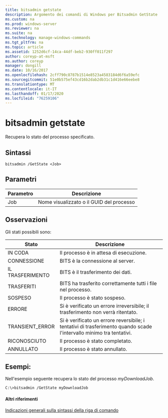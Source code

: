 ```yaml
---
title: bitsadmin getstate
description: Argomento dei comandi di Windows per Bitsadmin GetState
ms.custom: na
ms.prod: windows-server
ms.reviewer: na
ms.suite: na
ms.technology: manage-windows-commands
ms.tgt_pltfrm: na
ms.topic: article
ms.assetid: 1252d6cf-14ca-44df-beb2-930ff011f297
author: coreyp-at-msft
ms.author: coreyp
manager: dongill
ms.date: 10/16/2017
ms.openlocfilehash: 2cff790c8787b1514e8523a4583184d6f6a59efc
ms.sourcegitcommit: 51e0b575ef43cd16b2dab2db31c1d416e66eebe8
ms.translationtype: MT
ms.contentlocale: it-IT
ms.lasthandoff: 01/17/2020
ms.locfileid: "76259106"
---
```

# <a name="bitsadmin-getstate"></a>bitsadmin getstate


Recupera lo stato del processo specificato.

## <a name="syntax"></a>Sintassi

```
bitsadmin /GetState <Job>
```

## <a name="parameters"></a>Parametri

| Parametro | Descrizione |
| --------- | ----------- |
|    Job    | Nome visualizzato o il GUID del processo |

## <a name="remarks"></a>Osservazioni

Gli stati possibili sono:

|      Stato      | Descrizione |
| --------------- | ----------- |
| IN CODA          | Il processo è in attesa di esecuzione. |
| CONNESSIONE      | BITS è la connessione al server. |
| IL TRASFERIMENTO    | BITS è il trasferimento dei dati. |
| TRASFERITI     | BITS ha trasferito correttamente tutti i file nel processo. |
| SOSPESO       | Il processo è stato sospeso. |
| ERRORE           | Si è verificato un errore irreversibile; il trasferimento non verrà ritentato. |
| TRANSIENT_ERROR | Si è verificato un errore reversibile; i tentativi di trasferimento quando scade l'intervallo minimo tra tentativi. |
| RICONOSCIUTO    | Il processo è stato completato. |
| ANNULLATO        | Il processo è stato annullato. |

## <a name="BKMK_examples"></a>Esempi:

Nell'esempio seguente recupera lo stato del processo *myDownloadJob*.

```
C:\>bitsadmin /GetState myDownloadJob
```

#### <a name="additional-references"></a>Altri riferimenti

[Indicazioni generali sulla sintassi della riga di comando](command-line-syntax-key.md)
